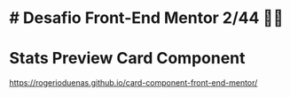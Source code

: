 # # Desafio Front-End Mentor 2/44 💪🤓
# Stats Preview Card Component

https://rogerioduenas.github.io/card-component-front-end-mentor/
 
